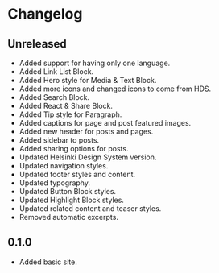 # Changelog

## Unreleased

- Added support for having only one language.
- Added Link List Block.
- Added Hero style for Media & Text Block.
- Added more icons and changed icons to come from HDS.
- Added Search Block.
- Added React & Share Block.
- Added Tip style for Paragraph.
- Added captions for page and post featured images.
- Added new header for posts and pages.
- Added sidebar to posts.
- Added sharing options for posts.
- Updated Helsinki Design System version.
- Updated navigation styles.
- Updated footer styles and content.
- Updated typography.
- Updated Button Block styles.
- Updated Highlight Block styles.
- Updated related content and teaser styles.
- Removed automatic excerpts.

## 0.1.0

- Added basic site.
